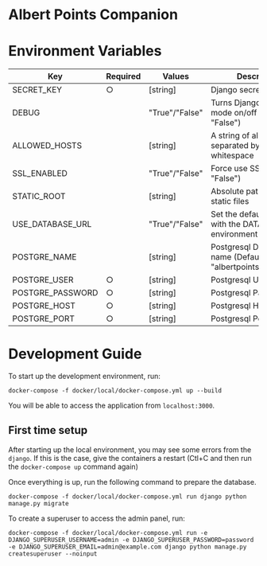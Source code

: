 # Albert Points Companion

# Environment Variables

| Key              | Required | Values         | Description                                                         |
| ---------------- | -------- | -------------- | ------------------------------------------------------------------- |
| SECRET_KEY       | ○        | [string]       | Django secret key                                                   |
| DEBUG            |          | "True"/"False" | Turns Django debug mode on/off (Default: "False")                   |
| ALLOWED_HOSTS    |          | [string]       | A string of allowed hosts separated by a whitespace                 |
| SSL_ENABLED      |          | "True"/"False" | Force use SSL (Default: "False")                                    |
| STATIC_ROOT      |          | [string]       | Absolute path to gather static files                                |
| USE_DATABASE_URL |          | "True"/"False" | Set the default database with the DATABASE_URL environment variable |
| POSTGRE_NAME     |          | [string]       | Postgresql Database name (Default: "albertpointscompanion")         |
| POSTGRE_USER     | ○        | [string]       | Postgresql Username                                                 |
| POSTGRE_PASSWORD | ○        | [string]       | Postgresql Password                                                 |
| POSTGRE_HOST     | ○        | [string]       | Postgresql Hostname                                                 |
| POSTGRE_PORT     | ○        | [string]       | Postgresql Port                                                     |

# Development Guide

To start up the development environment, run:

```
docker-compose -f docker/local/docker-compose.yml up --build
```

You will be able to access the application from `localhost:3000`.

## First time setup

After starting up the local environment, you may see some errors from the `django`. If this is the case, give the containers a restart (Ctl+C and then run the `docker-compose up` command again)

Once everything is up, run the following command to prepare the database.

```
docker-compose -f docker/local/docker-compose.yml run django python manage.py migrate
```

To create a superuser to access the admin panel, run:

```
docker-compose -f docker/local/docker-compose.yml run -e DJANGO_SUPERUSER_USERNAME=admin -e DJANGO_SUPERUSER_PASSWORD=password -e DJANGO_SUPERUSER_EMAIL=admin@example.com django python manage.py createsuperuser --noinput
```
